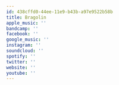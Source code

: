 ```yaml
---
id: 438cffd0-44ee-11e9-b43b-a97e9522b58b
title: Bragolin
apple_music: ''
bandcamp: ''
facebook: ''
google_music: ''
instagram: ''
soundcloud: ''
spotify: ''
twitter: ''
website: ''
youtube: ''
---
```

